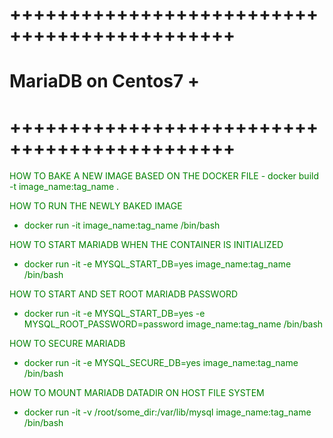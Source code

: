 # +++++++++++++++++++++++++++++++++++++++++++++
# MariaDB on Centos7 			      +
# +++++++++++++++++++++++++++++++++++++++++++++
<font style="color:green">
HOW TO BAKE A NEW IMAGE BASED ON THE DOCKER FILE
- docker build -t image_name:tag_name .

HOW TO RUN THE NEWLY BAKED IMAGE
- docker run -it image_name:tag_name /bin/bash

HOW TO START MARIADB WHEN THE CONTAINER IS INITIALIZED
- docker run -it -e MYSQL_START_DB=yes image_name:tag_name /bin/bash

HOW TO START AND SET ROOT MARIADB PASSWORD
- docker run -it -e MYSQL_START_DB=yes -e MYSQL_ROOT_PASSWORD=password image_name:tag_name /bin/bash

HOW TO SECURE MARIADB
- docker run -it -e MYSQL_SECURE_DB=yes image_name:tag_name /bin/bash

HOW TO MOUNT MARIADB DATADIR ON HOST FILE SYSTEM
- docker run -it -v /root/some_dir:/var/lib/mysql image_name:tag_name /bin/bash
</font>
